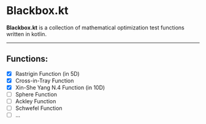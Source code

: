 # Blackbox.kt

__Blackbox.kt__ is a collection of mathematical optimization test 
functions written in kotlin.

---

## Functions: 

- [x] Rastrigin Function (in 5D)
- [x] Cross-in-Tray Function
- [x] Xin-She Yang N.4 Function (in 10D)
- [ ] Sphere Function
- [ ] Ackley Function
- [ ] Schwefel Function
- [ ] ...